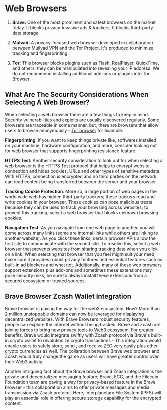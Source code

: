 # Web Browsers

1. **Brave:** One of the most prominent and safest browsers on the market today. It blocks privacy-invasive ads & trackers. It blocks third-party data storage. 

2. **Mulvad:** A privacy-focused web browser developed in collaboration between Mullvad VPN and the Tor Project. It's produced to minimize tracking and fingerprinting

3. **Tor:** This browser blocks plugins such as Flash, RealPlayer, QuickTime, and others: they can be manipulated into revealing your IP address. We do not recommend installing additional add-ons or plugins into Tor Browser


## What Are The Security Considerations When Selecting A Web Browser?

When selecting a web browser there are a few things to keep in mind: Security vulnerabilities and exploits are usually discovered regularly. Some browsers are traceable in some manner, but, there are browsers that allow users to browse anonymously - [Tor browser](https://www.torproject.org/download/) for example. 

**Fingerprinting**: If you want to keep things private like, softwares installed on your machine, hardware configuration, and more, consider looking out for web browser that supports fingerprinting resistance feature. 

**HTTPS Test**: Another security consideration to look out for when selecting a web browser is the HTTPS Test protocol that helps to encrypt website connection and hides cookies, URLs and other types of sensitive metadata. With HTTPS, connection is encrypted and no third parties on the network can read content being transferred between the server and your browser. 

**Tracking Cookie Protection**: More so, a large portion of web pages in the world wide web has hidden third-party trackers; these trackers read and write cookies in your browser. These cookies can pose malicious treats because they can be used to track your browsing across websites; to prevent this tracking, select a web browser that blocks unknown browsing cookies.

**Navigation Test**: As you navigate from one web page to another, you will come across many links (some are internal links while others are linking to another website). As you click these links, certain browser APIs allow the first site to communicate with the second site. To resolve this, select a web browser that prevents websites from sharing tracking data when you click on a link. When selecting that browser that you feel might suit your need, make sure it provides robust privacy features and essential features such as built-in ad blockers and what not. Additionally, many of these web browsers support extensions plus add-ons and sometimes these extensions may pose security risks, be sure to always install these extensions from a secured ecosystem or trusted sources.
 
## Brave Browser Zcash Wallet Integration

Brave browser is paving the way for the web3 ecosystem. How? More than 2 million unstoppable domains can now be leveraged for displaying decentralized websites. With Brave Browsers robust security features, people can explore the internet without being tracked. Brave and Zcash are joining forces to bring new privacy tools to Web3 ecosysem. For greater benefits, Brave would integrate swiftly with Zcash protocol via Brave's built-in crypto wallet to revolutionize crypto transactions - This integration would enable users to safely store, send , and receive ZEC very easily plus other crypto currencies as well. The collaration between Brave web browser and Zcash would truly change the game as users will have greater control over their Web3 activiy. 

Another intriguing fact about the Brave browser and Zcash integration is the private and decentralized messaging feature; Brave, ECC, and the Filecoin Foundation team are paving a way for privacy-based feature in the Brave browser - this collaboration aims to offer private messages and media transmission via Zcash protocol. Here, Interplanetary File System (IPFS) will play an essential role in offering secure storage capability for the encrypted content.

